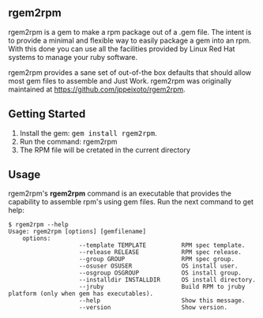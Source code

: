 ## rgem2rpm

rgem2rpm is a gem to make a rpm package out of a .gem file. The intent
is to provide a minimal and flexible way to easily package a gem into an
rpm. With this done you can use all the facilities provided by Linux Red Hat
systems to manage your ruby software.

rgem2rpm provides a sane set of out-of-the box defaults that should allow most
gem files to assemble and Just Work.
rgem2rpm was originally maintained at https://github.com/jppeixoto/rgem2rpm.

## Getting Started

1. Install the gem: <tt>gem install rgem2rpm</tt>.
2. Run the command: rgem2rpm <gemfilename>
3. The RPM file will be cretated in the current directory

## Usage

rgem2rpm's **rgem2rpm** command is an executable that provides the capability to 
assemble rpm's using gem files. Run the next command to get help:

    $ rgem2rpm --help
    Usage: rgem2rpm [options] [gemfilename]
        options:
                        --template TEMPLATE          RPM spec template.
                        --release RELEASE            RPM spec release.
                        --group GROUP                RPM spec group.
                        --osuser OSUSER              OS install user.
                        --osgroup OSGROUP            OS install group.
                        --installdir INSTALLDIR      OS install directory.
                        --jruby                      Build RPM to jruby platform (only when gem has executables).
                        --help                       Show this message.
                        --version                    Show version.
